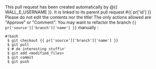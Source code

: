 This pull request has been created automatically by @{{ WALL_E_USERNAME }}.
It is linked to its parent pull request #{{ pr['id'] }}
Please do not edit the contents nor the title!
The only actions allowed are "Approve" or "Comment".
You may want to refactor the branch `{{ pr['source']['branch']['name'] }}`
manually :
```
#!bash
 $ git checkout {{ pr['source']['branch']['name'] }}
 $ git pull
 $ # do interesting stuff\n'
 $ git add <modified_files>
 $ git commit
 $ git push
```
